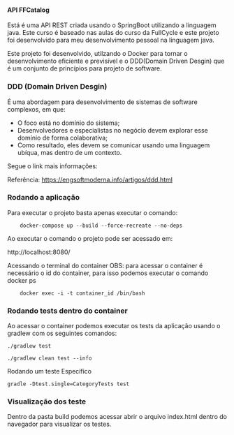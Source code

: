#### API FFCatalog  

Está é uma API REST criada usando o SpringBoot utilizando a linguagem java. Este curso é baseado nas aulas do curso da FullCycle e este projeto foi desenvolvido para meu desenvolvimento pessoal na linguagem java.

Este projeto foi desenvolvido, utilzando o Docker para tornar o desenvolvimento eficiente e previsível e o DDD(Domain Driven Desgin) que é um conjunto de princípios para projeto de software.

### DDD (Domain Driven Desgin)

É uma abordagem para desenvolvimento de sistemas de software complexos, em que:
- O foco está no domínio do sistema;
- Desenvolvedores e especialistas no negócio devem explorar esse domínio de forma colaborativa;
- Como resultado, eles devem se comunicar usando uma linguagem ubíqua, mas dentro de um contexto.

Segue o link mais informações:

Referência: https://engsoftmoderna.info/artigos/ddd.html

### Rodando a aplicação

Para executar o projeto basta apenas executar o comando:

```
    docker-compose up --build --force-recreate --no-deps
```

Ao executar o comando o projeto pode ser acessado em:

http://localhost:8080/

Acessando o terminal do container
OBS: para acessar o container é necessário o id do container, para isso podemos executar o comando docker ps

```
    docker exec -i -t container_id /bin/bash
```

### Rodando tests dentro do container
Ao acessar o container podemos executar os tests da aplicação usando o gradlew com os seguintes comandos:

```
./gradlew test
```

```
./gradlew clean test --info
```

Rodando um teste Específico

```
gradle -Dtest.single=CategoryTests test
```

### Visualização dos teste
Dentro da pasta build podemos acessar abrir o arquivo index.html dentro do navegador para visualizar os testes.